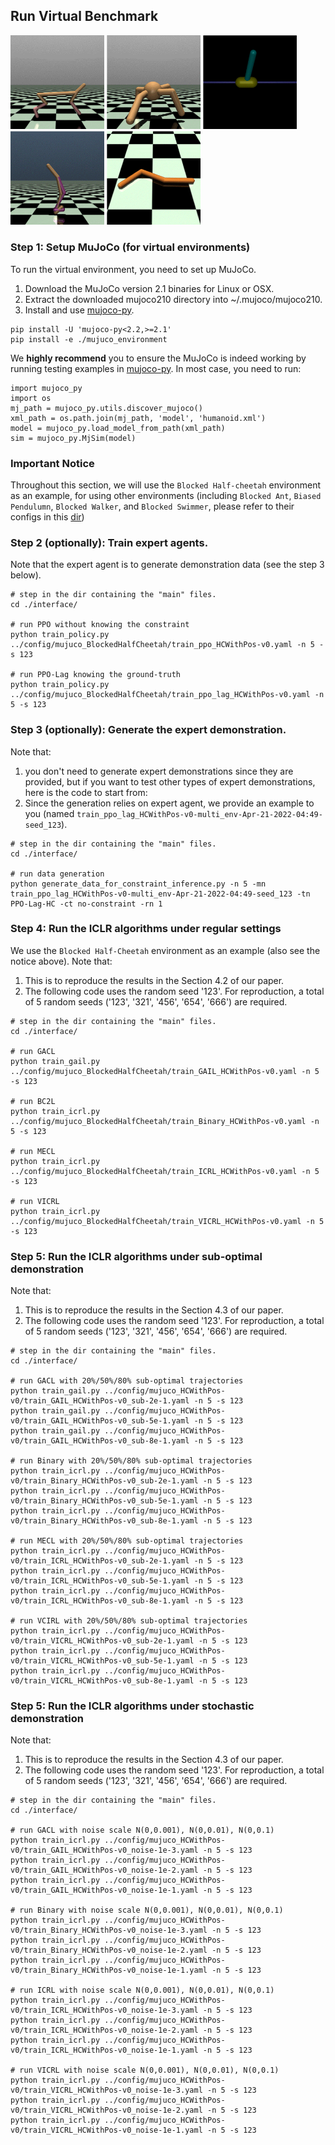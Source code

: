 
## Run Virtual Benchmark
<p>
<img title="a title" alt="Half-Cheetah" src="./images&others/half-cheetah.png" width="150">
<img title="a title" alt="Ant" src="./images&others/ant.png" width="150">
<img title="a title" alt="Pendulumn" src="./images&others/pendulumn.png" width="150">
<img title="a title" alt="Walker" src="./images&others/walker.png" width="150">
<img title="a title" alt="Simmer" src="./images&others/swimmer.png" width="150">
</p>

###  Step 1: Setup MuJoCo (for virtual environments)
To run the virtual environment, you need to set up MuJoCo.
1. Download the MuJoCo version 2.1 binaries for Linux or OSX. 
2. Extract the downloaded mujoco210 directory into ~/.mujoco/mujoco210.
3. Install and use [mujoco-py](https://github.com/openai/mujoco-py).
```
pip install -U 'mujoco-py<2.2,>=2.1'
pip install -e ./mujuco_environment
```
We **highly recommend** you to ensure the MuJoCo is indeed working by running testing examples in [mujoco-py](https://github.com/openai/mujoco-py). In most case, you need to run:
```
import mujoco_py
import os
mj_path = mujoco_py.utils.discover_mujoco()
xml_path = os.path.join(mj_path, 'model', 'humanoid.xml')
model = mujoco_py.load_model_from_path(xml_path)
sim = mujoco_py.MjSim(model)
```

### Important Notice
Throughout this section, we will use the ```Blocked Half-cheetah``` environment as an example, 
for using other environments (including ```Blocked Ant```, ```Biased Pendulumn```, ```Blocked Walker```, and ```Blocked Swimmer```, please refer to their configs in this [dir](./config/))

###  Step 2 (optionally): Train expert agents.
Note that the expert agent is to generate demonstration data (see the step 3 below).
```
# step in the dir containing the "main" files.
cd ./interface/

# run PPO without knowing the constraint
python train_policy.py ../config/mujuco_BlockedHalfCheetah/train_ppo_HCWithPos-v0.yaml -n 5 -s 123

# run PPO-Lag knowing the ground-truth
python train_policy.py ../config/mujuco_BlockedHalfCheetah/train_ppo_lag_HCWithPos-v0.yaml -n 5 -s 123
```

###  Step 3 (optionally): Generate the expert demonstration.
Note that:
1. you don't need to generate expert demonstrations since they are provided, 
but if you want to test other types of expert demonstrations, here is the code to start from:
2. Since the generation relies on expert agent, we provide an example to you (named ```train_ppo_lag_HCWithPos-v0-multi_env-Apr-21-2022-04:49-seed_123```).
```
# step in the dir containing the "main" files.
cd ./interface/

# run data generation
python generate_data_for_constraint_inference.py -n 5 -mn train_ppo_lag_HCWithPos-v0-multi_env-Apr-21-2022-04:49-seed_123 -tn PPO-Lag-HC -ct no-constraint -rn 1
```

### Step 4: Run the ICLR algorithms under regular settings
We use the ```Blocked Half-Cheetah``` environment as an example (also see the notice above).
Note that:
1. This is to reproduce the results in the Section 4.2 of our paper. 
2. The following code uses the random seed '123'. For reproduction, a total of 5 random seeds ('123', '321', '456', '654', '666') are required.
```
# step in the dir containing the "main" files.
cd ./interface/

# run GACL
python train_gail.py ../config/mujuco_BlockedHalfCheetah/train_GAIL_HCWithPos-v0.yaml -n 5 -s 123

# run BC2L
python train_icrl.py ../config/mujuco_BlockedHalfCheetah/train_Binary_HCWithPos-v0.yaml -n 5 -s 123

# run MECL
python train_icrl.py ../config/mujuco_BlockedHalfCheetah/train_ICRL_HCWithPos-v0.yaml -n 5 -s 123

# run VICRL
python train_icrl.py ../config/mujuco_BlockedHalfCheetah/train_VICRL_HCWithPos-v0.yaml -n 5 -s 123
```

### Step 5: Run the ICLR algorithms under sub-optimal demonstration
Note that:
1. This is to reproduce the results in the Section 4.3 of our paper. 
2. The following code uses the random seed '123'. For reproduction, a total of 5 random seeds ('123', '321', '456', '654', '666') are required.
```
# step in the dir containing the "main" files.
cd ./interface/

# run GACL with 20%/50%/80% sub-optimal trajectories
python train_gail.py ../config/mujuco_HCWithPos-v0/train_GAIL_HCWithPos-v0_sub-2e-1.yaml -n 5 -s 123
python train_gail.py ../config/mujuco_HCWithPos-v0/train_GAIL_HCWithPos-v0_sub-5e-1.yaml -n 5 -s 123
python train_gail.py ../config/mujuco_HCWithPos-v0/train_GAIL_HCWithPos-v0_sub-8e-1.yaml -n 5 -s 123

# run Binary with 20%/50%/80% sub-optimal trajectories
python train_icrl.py ../config/mujuco_HCWithPos-v0/train_Binary_HCWithPos-v0_sub-2e-1.yaml -n 5 -s 123
python train_icrl.py ../config/mujuco_HCWithPos-v0/train_Binary_HCWithPos-v0_sub-5e-1.yaml -n 5 -s 123
python train_icrl.py ../config/mujuco_HCWithPos-v0/train_Binary_HCWithPos-v0_sub-8e-1.yaml -n 5 -s 123

# run MECL with 20%/50%/80% sub-optimal trajectories
python train_icrl.py ../config/mujuco_HCWithPos-v0/train_ICRL_HCWithPos-v0_sub-2e-1.yaml -n 5 -s 123
python train_icrl.py ../config/mujuco_HCWithPos-v0/train_ICRL_HCWithPos-v0_sub-5e-1.yaml -n 5 -s 123
python train_icrl.py ../config/mujuco_HCWithPos-v0/train_ICRL_HCWithPos-v0_sub-8e-1.yaml -n 5 -s 123

# run VCIRL with 20%/50%/80% sub-optimal trajectories
python train_icrl.py ../config/mujuco_HCWithPos-v0/train_VICRL_HCWithPos-v0_sub-2e-1.yaml -n 5 -s 123
python train_icrl.py ../config/mujuco_HCWithPos-v0/train_VICRL_HCWithPos-v0_sub-5e-1.yaml -n 5 -s 123
python train_icrl.py ../config/mujuco_HCWithPos-v0/train_VICRL_HCWithPos-v0_sub-8e-1.yaml -n 5 -s 123
```

### Step 5: Run the ICLR algorithms under stochastic demonstration
Note that:
1. This is to reproduce the results in the Section 4.3 of our paper. 
2. The following code uses the random seed '123'. For reproduction, a total of 5 random seeds ('123', '321', '456', '654', '666') are required.
```
# step in the dir containing the "main" files.
cd ./interface/

# run GACL with noise scale N(0,0.001), N(0,0.01), N(0,0.1)
python train_icrl.py ../config/mujuco_HCWithPos-v0/train_GAIL_HCWithPos-v0_noise-1e-3.yaml -n 5 -s 123
python train_icrl.py ../config/mujuco_HCWithPos-v0/train_GAIL_HCWithPos-v0_noise-1e-2.yaml -n 5 -s 123
python train_icrl.py ../config/mujuco_HCWithPos-v0/train_GAIL_HCWithPos-v0_noise-1e-1.yaml -n 5 -s 123

# run Binary with noise scale N(0,0.001), N(0,0.01), N(0,0.1)
python train_icrl.py ../config/mujuco_HCWithPos-v0/train_Binary_HCWithPos-v0_noise-1e-3.yaml -n 5 -s 123
python train_icrl.py ../config/mujuco_HCWithPos-v0/train_Binary_HCWithPos-v0_noise-1e-2.yaml -n 5 -s 123
python train_icrl.py ../config/mujuco_HCWithPos-v0/train_Binary_HCWithPos-v0_noise-1e-1.yaml -n 5 -s 123

# run ICRL with noise scale N(0,0.001), N(0,0.01), N(0,0.1)
python train_icrl.py ../config/mujuco_HCWithPos-v0/train_ICRL_HCWithPos-v0_noise-1e-3.yaml -n 5 -s 123
python train_icrl.py ../config/mujuco_HCWithPos-v0/train_ICRL_HCWithPos-v0_noise-1e-2.yaml -n 5 -s 123
python train_icrl.py ../config/mujuco_HCWithPos-v0/train_ICRL_HCWithPos-v0_noise-1e-1.yaml -n 5 -s 123

# run VICRL with noise scale N(0,0.001), N(0,0.01), N(0,0.1)
python train_icrl.py ../config/mujuco_HCWithPos-v0/train_VICRL_HCWithPos-v0_noise-1e-3.yaml -n 5 -s 123
python train_icrl.py ../config/mujuco_HCWithPos-v0/train_VICRL_HCWithPos-v0_noise-1e-2.yaml -n 5 -s 123
python train_icrl.py ../config/mujuco_HCWithPos-v0/train_VICRL_HCWithPos-v0_noise-1e-1.yaml -n 5 -s 123
```
